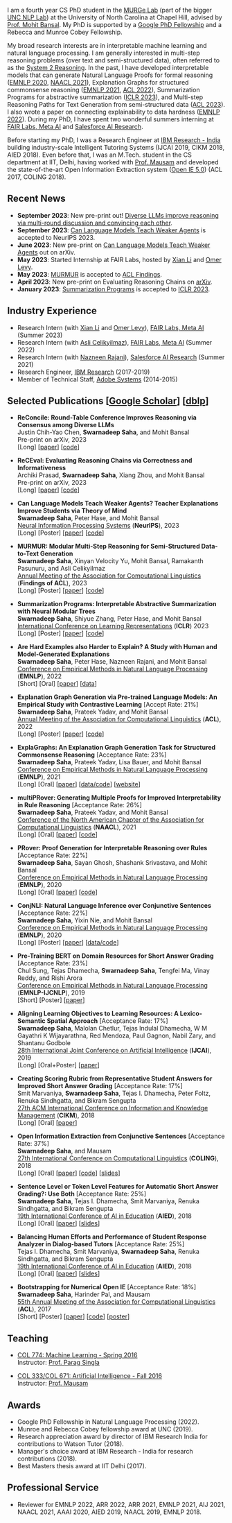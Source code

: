 I am a fourth year CS PhD student in the [MURGe Lab](https://murgelab.cs.unc.edu/) (part of the bigger [UNC NLP Lab](https://nlp.cs.unc.edu/)) at the University of North Carolina at Chapel Hill, advised by [Prof. Mohit Bansal](http://www.cs.unc.edu/~mbansal/). My PhD is supported by a [Google PhD Fellowship](https://research.google/outreach/phd-fellowship/recipients/) and a Rebecca and Munroe Cobey Fellowship.

My broad research interests are in interpretable machine learning and natural language processing. I am generally interested in multi-step reasoning problems (over text and semi-structured data), often referred to as the [System 2 Reasoning](https://en.wikipedia.org/wiki/Thinking,_Fast_and_Slow#:~:text=Thinking%2C%20Fast%20and%20Slow%20is,book%20by%20psychologist%20Daniel%20Kahneman.&text=The%20book's%20main%20thesis%20is,more%20deliberative%2C%20and%20more%20logical.). In the past, I have developed interpretable models that can generate Natural Language Proofs for formal reasoning ([EMNLP 2020](https://arxiv.org/abs/2010.02830), [NAACL 2021](https://arxiv.org/abs/2106.01354)), Explanation Graphs for structured commonsense reasoning ([EMNLP 2021](https://arxiv.org/abs/2104.07644), [ACL 2022](https://arxiv.org/abs/2204.04813)), Summarization Programs for abstractive summarization ([ICLR 2023](https://arxiv.org/abs/2209.10492)), and Multi-step Reasoning Paths for Text Generation from semi-structured data ([ACL 2023](https://arxiv.org/abs/2212.08607)). I also wrote a paper on connecting explainability to data hardness ([EMNLP 2022](https://arxiv.org/abs/2211.07517)). During my PhD, I have spent two wonderful summers interning at [FAIR Labs, Meta AI](https://ai.facebook.com/) and [Salesforce AI Research](https://www.salesforceairesearch.com/).

Before starting my PhD, I was a Research Engineer at [IBM Research - India](https://www.research.ibm.com/labs/india/) building industry-scale Intelligent Tutoring Systems (IJCAI 2019, CIKM 2018, AIED 2018). Even before that, I was an M.Tech. student in the CS department at IIT, Delhi, having worked with [Prof. Mausam](http://www.cse.iitd.ac.in/~mausam/) and developed the state-of-the-art Open Information Extraction system ([Open IE 5.0](https://github.com/dair-iitd/OpenIE-standalone)) (ACL 2017, COLING 2018).

## Recent News

* **September 2023**: New pre-print out! [Diverse LLMs improve reasoning via multi-round discussion and convincing each other](https://arxiv.org/abs/2309.13007).
* **September 2023**: [Can Language Models Teach Weaker Agents](https://arxiv.org/abs/2306.09299) is accepted to NeurIPS 2023.
* **June 2023**: New pre-print on [Can Language Models Teach Weaker Agents](https://arxiv.org/abs/2306.09299) out on arXiv.
* **May 2023**: Started Internship at FAIR Labs, hosted by [Xian Li](https://ai.facebook.com/people/xian-li/) and [Omer Levy](http://www.cs.tau.ac.il/~levyomer/).  
* **May 2023**: [MURMUR](https://arxiv.org/abs/2212.08607) is accepted to [ACL Findings](https://2023.aclweb.org/).  
* **April 2023**: New pre-print on Evaluating Reasoning Chains on [arXiv](https://arxiv.org/abs/2304.10703).   
* **January 2023**: [Summarization Programs](https://arxiv.org/abs/2209.10492) is accepted to [ICLR 2023](https://iclr.cc/).  

## Industry Experience

* Research Intern (with [Xian Li](https://ai.facebook.com/people/xian-li/) and [Omer Levy](http://www.cs.tau.ac.il/~levyomer/)), [FAIR Labs, Meta AI](https://ai.facebook.com/) (Summer 2023)
* Research Intern (with [Asli Celikyilmaz](http://asli.us/)), [FAIR Labs, Meta AI](https://ai.facebook.com/) (Summer 2022)
* Research Intern (with [Nazneen Rajani](http://www.nazneenrajani.com/)), [Salesforce AI Research](https://www.salesforceairesearch.com/) (Summer 2021)
* Research Engineer, [IBM Research](https://www.research.ibm.com/labs/india/) (2017-2019)
* Member of Technical Staff, [Adobe Systems](https://www.adobe.com/in/) (2014-2015)

## Selected Publications [[Google Scholar](https://scholar.google.co.in/citations?user=sY5SyBgAAAAJ&hl=en)] [[dblp](https://dblp.uni-trier.de/pers/hd/s/Saha:Swarnadeep)]

* **ReConcile: Round-Table Conference Improves Reasoning via Consensus among Diverse LLMs**  
Justin Chih-Yao Chen, **Swarnadeep Saha**, and Mohit Bansal   
Pre-print on arXiv, 2023      
[Long] [[paper](https://arxiv.org/abs/2309.13007)] [[code](https://github.com/dinobby/ReConcile)]

* **ReCEval: Evaluating Reasoning Chains via Correctness and Informativeness**  
Archiki Prasad, **Swarnadeep Saha**, Xiang Zhou, and Mohit Bansal  
Pre-print on arXiv, 2023  
[Long] [[paper](https://arxiv.org/abs/2304.10703)] [[code](https://github.com/archiki/ReCEval)] 

* **Can Language Models Teach Weaker Agents? Teacher Explanations Improve Students via Theory of Mind**  
**Swarnadeep Saha**, Peter Hase, and Mohit Bansal   
[Neural Information Processing Systems](https://nips.cc/) (**NeurIPS**), 2023      
[Long] [Poster] [[paper](https://arxiv.org/abs/2306.09299)] [[code](https://github.com/swarnaHub/ExplanationIntervention)] 

* **MURMUR: Modular Multi-Step Reasoning for Semi-Structured Data-to-Text Generation**  
**Swarnadeep Saha**, Xinyan Velocity Yu, Mohit Bansal, Ramakanth Pasunuru, and Asli Celikyilmaz  
[Annual Meeting of the Association for Computational Linguistics](https://www.2023.aclweb.org/) (**Findings of ACL**), 2023    
[Long] [Poster] [[paper](https://arxiv.org/abs/2212.08607)] [[code]()] 

* **Summarization Programs: Interpretable Abstractive Summarization with Neural Modular Trees**  
**Swarnadeep Saha**, Shiyue Zhang, Peter Hase, and Mohit Bansal   
[International Conference on Learning Representations](https://iclr.cc/) (**ICLR**) 2023     
[Long] [Poster] [[paper](https://arxiv.org/abs/2209.10492)] [[code](https://github.com/swarnaHub/SummarizationPrograms)] 

* **Are Hard Examples also Harder to Explain? A Study with Human and Model-Generated Explanations**  
**Swarnadeep Saha**, Peter Hase, Nazneen Rajani, and Mohit Bansal   
[Conference on Empirical Methods in Natural Language Processing](https://2022.emnlp.org/) (**EMNLP**), 2022      
[Short] [Oral] [[paper](https://arxiv.org/abs/2211.07517)] [[data](https://github.com/swarnaHub/ExplanationHardness)] 

* **Explanation Graph Generation via Pre-trained Language Models: An Empirical Study with Contrastive Learning** [Accept Rate: 21%]     
**Swarnadeep Saha**, Prateek Yadav, and Mohit Bansal  
[Annual Meeting of the Association for Computational Linguistics](https://www.2022.aclweb.org/) (**ACL**), 2022     
[Long] [Poster] [[paper](https://arxiv.org/abs/2204.04813)] [[code](https://github.com/swarnaHub/ExplagraphGen)]    

* **ExplaGraphs: An Explanation Graph Generation Task for Structured Commonsense Reasoning** [Acceptance Rate: 23%]      
**Swarnadeep Saha**, Prateek Yadav, Lisa Bauer, and Mohit Bansal  
[Conference on Empirical Methods in Natural Language Processing](https://2021.emnlp.org/) (**EMNLP**), 2021     
[Long] [Oral] [[paper](https://arxiv.org/abs/2104.07644)] [[data/code](https://github.com/swarnaHub/ExplaGraphs)] [[website](https://explagraphs.github.io/)]

* **multiPRover: Generating Multiple Proofs for Improved Interpretability in Rule Reasoning** [Acceptance Rate: 26%]   
**Swarnadeep Saha**, Prateek Yadav, and Mohit Bansal  
[Conference of the North American Chapter of the Association for Computational Linguistics](https://2021.naacl.org/) (**NAACL**), 2021     
[Long] [Oral] [[paper](https://arxiv.org/abs/2106.01354)] [[code](https://github.com/swarnaHub/multiPRover)]

* **PRover: Proof Generation for Interpretable Reasoning over Rules** [Acceptance Rate: 22%]  
**Swarnadeep Saha**, Sayan Ghosh, Shashank Srivastava, and Mohit Bansal  
[Conference on Empirical Methods in Natural Language Processing](https://2020.emnlp.org/) (**EMNLP**), 2020  
[Long] [Oral] [[paper](https://arxiv.org/abs/2010.02830)] [[code](https://github.com/swarnaHub/PRover)]

* **ConjNLI: Natural Language Inference over Conjunctive Sentences** [Acceptance Rate: 22%]   
**Swarnadeep Saha**, Yixin Nie, and Mohit Bansal  
[Conference on Empirical Methods in Natural Language Processing](https://2020.emnlp.org/) (**EMNLP**), 2020  
[Long] [Poster] [[paper](https://arxiv.org/abs/2010.10418)] [[data/code](https://github.com/swarnaHub/ConjNLI)]

* **Pre-Training BERT on Domain Resources for Short Answer Grading** [Acceptance Rate: 23%]  
Chul Sung, Tejas Dhamecha, **Swarnadeep Saha**, Tengfei Ma, Vinay Reddy, and Rishi Arora  
[Conference on Empirical Methods in Natural Language Processing](http://emnlp-ijcnlp2019.org/) (**EMNLP-IJCNLP**), 2019  
[Short] [Poster] [[paper](https://swarnahub.github.io/papers/EMNLP19.pdf)]  

* **Aligning Learning Objectives to Learning Resources: A Lexico-Semantic Spatial Approach** [Acceptance Rate: 17%]  
**Swarnadeep Saha**, Malolan Chetlur, Tejas Indulal Dhamecha, W M Gayathri K Wijayarathna, Red Mendoza, Paul Gagnon, Nabil Zary, and Shantanu Godbole  
[28th International Joint Conference on Artificial Intelligence](https://www.ijcai19.org/) (**IJCAI**), 2019  
[Long] [Oral+Poster] [[paper](https://swarnahub.github.io/papers/IJCAI19.pdf)]  

* **Creating Scoring Rubric from Representative Student Answers for Improved Short Answer Grading**  [Acceptance Rate: 17%]  
Smit Marvaniya, **Swarnadeep Saha**, Tejas I. Dhamecha, Peter Foltz, Renuka Sindhgatta, and Bikram Sengupta  
[27th ACM International Conference on Information and Knowledge Management](https://www.cikm2018.units.it/) (**CIKM**), 2018  
[Long] [Oral] [[paper](https://swarnahub.github.io/papers/CIKM18.pdf)]

* **Open Information Extraction from Conjunctive Sentences** [Acceptance Rate: 37%]  
**Swarnadeep Saha**, and Mausam  
[27th International Conference on Computational Linguistics](https://coling2018.org/) (**COLING**), 2018  
[Long] [Oral] [[paper](https://swarnahub.github.io/papers/COLING18.pdf)] [[code](https://github.com/dair-iitd/OpenIE-standalone)] [[slides](https://swarnahub.github.io/papers/COLING18Slides.pptx)]

* **Sentence Level or Token Level Features for Automatic Short Answer Grading?: Use Both** [Acceptance Rate: 25%]  
**Swarnadeep Saha**, Tejas I. Dhamecha, Smit Marvaniya, Renuka Sindhgatta, and Bikram Sengupta  
[19th International Conference of AI in Education](https://aied2018.utscic.edu.au/) (**AIED**), 2018   
[Long] [Oral] [[paper](https://swarnahub.github.io/papers/AIED18a.pdf)] [[slides](https://swarnahub.github.io/papers/AIED18aSlides.pptx)]

* **Balancing Human Efforts and Performance of Student Response Analyzer in Dialog-based Tutors** [Acceptance Rate: 25%]  
Tejas I. Dhamecha, Smit Marvaniya, **Swarnadeep Saha**, Renuka Sindhgatta, and Bikram Sengupta  
[19th International Conference of AI in Education](https://aied2018.utscic.edu.au/) (**AIED**), 2018  
[Long] [Oral] [[paper](https://swarnahub.github.io/papers/AIED18b.pdf)] [[slides](https://swarnahub.github.io/papers/AIED18bSlides.pptx)]

* **Bootstrapping for Numerical Open IE** [Acceptance Rate: 18%]  
**Swarnadeep Saha**, Harinder Pal, and Mausam  
[55th Annual Meeting of the Association for Computational Linguistics](http://acl2017.org/) (**ACL**), 2017  
[Short] [Poster] [[paper](https://swarnahub.github.io/papers/ACL17.pdf)] [[code](https://github.com/dair-iitd/OpenIE-standalone)] [[poster](https://swarnahub.github.io/papers/ACL17Poster.pdf)] 

## Teaching

* [COL 774: Machine Learning - Spring 2016](http://www.cse.iitd.ac.in/~parags/teaching/2017/sp17/col774/)  
Instructor: [Prof. Parag Singla](http://www.cse.iitd.ac.in/~parags/teaching.html)

* [COL 333/COL 671: Artificial Intelligence - Fall 2016](http://www.cse.iitd.ac.in/~mausam/courses/col333/autumn2016/)  
Instructor: [Prof. Mausam](http://www.cse.iitd.ac.in/~mausam/)

## Awards

* Google PhD Fellowship in Natural Language Processing (2022).
* Munroe and Rebecca Cobey fellowship award at UNC (2019). 
* Research appreciation award by director of IBM Research India for contributions to Watson Tutor (2018).
* Manager's choice award at IBM Research - India for research contributions (2018).
* Best Masters thesis award at IIT Delhi (2017).

## Professional Service

* Reviewer for EMNLP 2022, ARR 2022, ARR 2021, EMNLP 2021, AIJ 2021, NAACL 2021, AAAI 2020, AIED 2019, NAACL 2019, EMNLP 2018.
